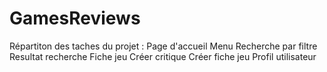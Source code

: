 # GamesReviews
Répartiton des taches du projet :
Page d'accueil
Menu
Recherche par filtre 
Resultat recherche
Fiche jeu
Créer critique 
Créer fiche jeu
Profil utilisateur


